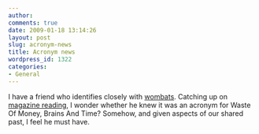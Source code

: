 ```yaml
---
author:
comments: true
date: 2009-01-18 13:14:26
layout: post
slug: acronym-news
title: Acronym news
wordpress_id: 1322
categories:
- General
---
```


I have a friend who identifies closely with [wombats](http://wombatdiet.net/). Catching up on [magazine reading](http://www.economist.com/business/displaystory.cfm?story_id=12863573), I wonder whether he knew it was an acronym for Waste Of Money, Brains And Time? Somehow, and given aspects of our shared past, I feel he must have.


